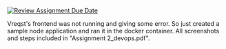 [![Review Assignment Due Date](https://classroom.github.com/assets/deadline-readme-button-22041afd0340ce965d47ae6ef1cefeee28c7c493a6346c4f15d667ab976d596c.svg)](https://classroom.github.com/a/v5oU16eZ)

Vreqst's frontend was not running and giving some error. So just created a sample node application and ran it in the docker container.
All screenshots and steps included in "Assignment 2_devops.pdf".
